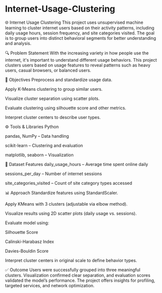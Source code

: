 # Internet-Usage-Clustering
🌐 Internet Usage Clustering
This project uses unsupervised machine learning to cluster internet users based on their activity patterns, including daily usage hours, session frequency, and site categories visited. The goal is to group users into distinct behavioral segments for better understanding and analysis.

🔍 Problem Statement
With the increasing variety in how people use the internet, it's important to understand different usage behaviors. This project clusters users based on usage features to reveal patterns such as heavy users, casual browsers, or balanced users.

🎯 Objectives
Preprocess and standardize usage data.

Apply K-Means clustering to group similar users.

Visualize cluster separation using scatter plots.

Evaluate clustering using silhouette score and other metrics.

Interpret cluster centers to describe user types.

⚙️ Tools & Libraries
Python

pandas, NumPy – Data handling

scikit-learn – Clustering and evaluation

matplotlib, seaborn – Visualization

📁 Dataset Features
daily_usage_hours – Average time spent online daily

sessions_per_day – Number of internet sessions

site_categories_visited – Count of site category types accessed

📊 Approach
Standardize features using StandardScaler.

Apply KMeans with 3 clusters (adjustable via elbow method).

Visualize results using 2D scatter plots (daily usage vs. sessions).

Evaluate model using:

Silhouette Score

Calinski-Harabasz Index

Davies-Bouldin Score

Interpret cluster centers in original scale to define behavior types.

✅ Outcome
Users were successfully grouped into three meaningful clusters. Visualization confirmed clear separation, and evaluation scores validated the model’s performance. The project offers insights for profiling, targeted services, and network optimization.

